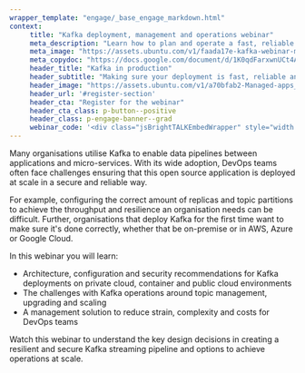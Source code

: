 ```yaml
---
wrapper_template: "engage/_base_engage_markdown.html"
context:
     title: "Kafka deployment, management and operations webinar"
     meta_description: "Learn how to plan and operate a fast, reliable and secure Kafka deployment"
     meta_image: "https://assets.ubuntu.com/v1/faada17e-kafka-webinar-meta-image.png"
     meta_copydoc: "https://docs.google.com/document/d/1K0qdFarxwnUCt4AUA9if6KdQ35hjE-s6o6bEy6H_4bY/edit"
     header_title: "Kafka in production"
     header_subtitle: "Making sure your deployment is fast, reliable and secure"
     header_image: "https://assets.ubuntu.com/v1/a70bfab2-Managed-apps_wht.svg"
     header_url: '#register-section'
     header_cta: "Register for the webinar"
     header_cta_class: p-button--positive
     header_class: p-engage-banner--grad
     webinar_code: '<div class="jsBrightTALKEmbedWrapper" style="width:100%; height:100%; position:relative;background: #ffffff;"><script class="jsBrightTALKEmbedConfig" type="application/json">{ "channelId" : 6793, "language": "en-US", "commId" : 410402, "displayMode" : "standalone", "height" : "auto" }</script><script src="https://www.brighttalk.com/clients/js/player-embed/player-embed.js" class="jsBrightTALKEmbed"></script></div>'
---
```


Many organisations utilise Kafka to enable data pipelines between applications and micro-services. With its wide adoption, DevOps teams often face challenges ensuring that this open source application is deployed at scale in a secure and reliable way.

For example, configuring the correct amount of replicas and topic partitions to achieve the throughput and resilience an organisation needs can be difficult. Further, organisations that deploy Kafka for the first time want to make sure it's done correctly, whether that be on-premise or in AWS, Azure or Google Cloud.

In this webinar you will learn:

- Architecture, configuration and security recommendations for Kafka deployments on private cloud, container and public cloud environments
- The challenges with Kafka operations around topic management, upgrading and scaling
- A management solution to reduce strain, complexity and costs for DevOps teams

Watch this webinar to understand the key design decisions in creating a resilient and secure Kafka streaming pipeline and options to achieve operations at scale.
